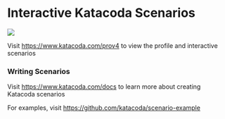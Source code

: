 # Interactive Katacoda Scenarios

[![](http://shields.katacoda.com/katacoda/prov4/count.svg)](https://www.katacoda.com/prov4 "Get your profile on Katacoda.com")

Visit https://www.katacoda.com/prov4 to view the profile and interactive scenarios

### Writing Scenarios
Visit https://www.katacoda.com/docs to learn more about creating Katacoda scenarios

For examples, visit https://github.com/katacoda/scenario-example
